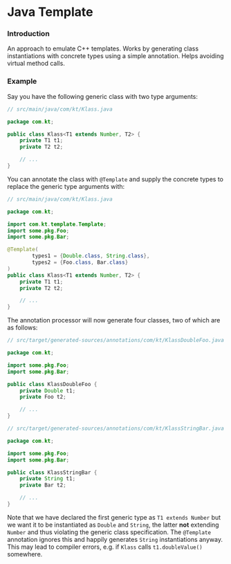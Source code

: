# Java Template
### Introduction
An approach to emulate C++ templates. Works by generating class instantiations with concrete types using a simple annotation. Helps avoiding virtual method calls.

### Example
Say you have the following generic class with two type arguments:

```java
// src/main/java/com/kt/Klass.java

package com.kt;

public class Klass<T1 extends Number, T2> {
    private T1 t1;
    private T2 t2;

    // ...
}
```

You can annotate the class with `@Template` and supply the concrete types to replace the generic type arguments with:

```java
// src/main/java/com/kt/Klass.java

package com.kt;

import com.kt.template.Template;
import some.pkg.Foo;
import some.pkg.Bar;

@Template(
        types1 = {Double.class, String.class},
        types2 = {Foo.class, Bar.class}
)
public class Klass<T1 extends Number, T2> {
    private T1 t1;
    private T2 t2;

    // ...
}
```

The annotation processor will now generate four classes, two of which are as follows:


```java
// src/target/generated-sources/annotations/com/kt/KlassDoubleFoo.java

package com.kt;

import some.pkg.Foo;
import some.pkg.Bar;

public class KlassDoubleFoo {
    private Double t1;
    private Foo t2;

    // ...
}
```



```java
// src/target/generated-sources/annotations/com/kt/KlassStringBar.java

package com.kt;

import some.pkg.Foo;
import some.pkg.Bar;

public class KlassStringBar {
    private String t1;
    private Bar t2;

    // ...
}
```

Note that we have declared the first generic type as `T1 extends Number` but we want it to be instantiated as `Double` and `String`, the latter **not** extending `Number` and thus violating the generic class specification. The `@Template` annotation ignores this and happily generates `String` instantiations anyway. This may lead to compiler errors, e.g. if `Klass` calls `t1.doubleValue()` somewhere.
